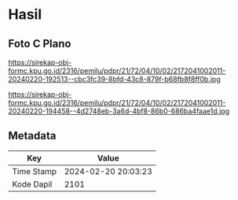 # Hasil

## Foto C Plano

https://sirekap-obj-formc.kpu.go.id/2316/pemilu/pdpr/21/72/04/10/02/2172041002011-20240220-192513--cbc3fc39-8bfd-43c8-879f-b68fb8f8ff0b.jpg

https://sirekap-obj-formc.kpu.go.id/2316/pemilu/pdpr/21/72/04/10/02/2172041002011-20240220-194458--4d2748eb-3a6d-4bf8-86b0-686ba4faae1d.jpg


## Metadata

| Key        | Value               |
| ---------- | ------------------- |
| Time Stamp | 2024-02-20 20:03:23 |
| Kode Dapil | 2101                |



